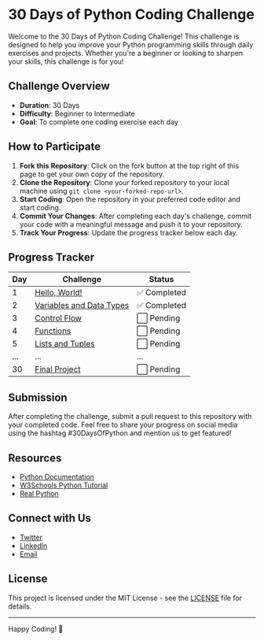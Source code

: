 # 30 Days of Python Coding Challenge

Welcome to the 30 Days of Python Coding Challenge! This challenge is designed to help you improve your Python programming skills through daily exercises and projects. Whether you're a beginner or looking to sharpen your skills, this challenge is for you!

## Challenge Overview

- **Duration**: 30 Days
- **Difficulty**: Beginner to Intermediate
- **Goal**: To complete one coding exercise each day

## How to Participate

1. **Fork this Repository**: Click on the fork button at the top right of this page to get your own copy of the repository.
2. **Clone the Repository**: Clone your forked repository to your local machine using `git clone <your-forked-repo-url>`.
3. **Start Coding**: Open the repository in your preferred code editor and start coding.
4. **Commit Your Changes**: After completing each day's challenge, commit your code with a meaningful message and push it to your repository.
5. **Track Your Progress**: Update the progress tracker below each day.

## Progress Tracker

| Day | Challenge | Status |
|-----|-----------|--------|
| 1   | [Hello, World!](challenges/day01.md) | ✅ Completed |
| 2   | [Variables and Data Types](challenges/day02.md) | ✅ Completed |
| 3   | [Control Flow](challenges/day03.md) | ⬜ Pending |
| 4   | [Functions](challenges/day04.md) | ⬜ Pending |
| 5   | [Lists and Tuples](challenges/day05.md) | ⬜ Pending |
| ... | ...       | ...    |
| 30  | [Final Project](challenges/day30.md) | ⬜ Pending |

## Submission

After completing the challenge, submit a pull request to this repository with your completed code. Feel free to share your progress on social media using the hashtag #30DaysOfPython and mention us to get featured!

## Resources

- [Python Documentation](https://docs.python.org/3/)
- [W3Schools Python Tutorial](https://www.w3schools.com/python/)
- [Real Python](https://realpython.com/)

## Connect with Us

- [Twitter](https://twitter.com/YourProfile)
- [LinkedIn](https://www.linkedin.com/in/YourProfile)
- [Email](mailto:your.email@example.com)

## License

This project is licensed under the MIT License - see the [LICENSE](LICENSE) file for details.

---

Happy Coding! 🚀
